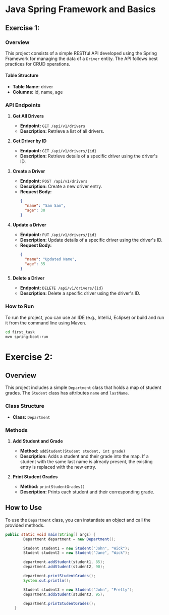 # Java Spring Framework and Basics

## Exercise 1:

### Overview

This project consists of a simple RESTful API developed using the Spring Framework for managing the data of a `Driver` entity. The API follows best practices for CRUD operations.

#### Table Structure

- **Table Name:** driver
- **Columns:** id, name, age

### API Endpoints

1. **Get All Drivers**
   - **Endpoint:** `GET /api/v1/drivers`
   - **Description:** Retrieve a list of all drivers.

2. **Get Driver by ID**
   - **Endpoint:** `GET /api/v1/drivers/{id}`
   - **Description:** Retrieve details of a specific driver using the driver's ID.

3. **Create a Driver**
   - **Endpoint:** `POST /api/v1/drivers`
   - **Description:** Create a new driver entry.
   - **Request Body:**
     ```json
     {
       "name": "Sam Sam",
       "age": 30
     }
     ```

4. **Update a Driver**
   - **Endpoint:** `PUT /api/v1/drivers/{id}`
   - **Description:** Update details of a specific driver using the driver's ID.
   - **Request Body:**
     ```json
     {
       "name": "Updated Name",
       "age": 35
     }
     ```

5. **Delete a Driver**
   - **Endpoint:** `DELETE /api/v1/drivers/{id}`
   - **Description:** Delete a specific driver using the driver's ID.

### How to Run

To run the project, you can use an IDE (e.g., IntelliJ, Eclipse) or build and run it from the command line using Maven.

```bash
cd first_task
mvn spring-boot:run
```
# Exercise 2:

## Overview

This project includes a simple `Department` class that holds a map of student grades. The `Student` class has attributes `name` and `lastName`.

### Class Structure

- **Class:** `Department`

### Methods

1. **Add Student and Grade**
   - **Method:** `addStudent(Student student, int grade)`
   - **Description:** Adds a student and their grade into the map. If a student with the same last name is already present, the existing entry is replaced with the new entry.

2. **Print Student Grades**
   - **Method:** `printStudentGrades()`
   - **Description:** Prints each student and their corresponding grade.

## How to Use

To use the `Department` class, you can instantiate an object and call the provided methods.

```java
public static void main(String[] args) {
        Department department = new Department();

        Student student1 = new Student("John", "Wick");
        Student student2 = new Student("Jane", "Wick");

        department.addStudent(student1, 85);
        department.addStudent(student2, 90);

        department.printStudentGrades();
        System.out.println();

        Student student3 = new Student("John", "Pretty");
        department.addStudent(student3, 95);

        department.printStudentGrades();
    }

